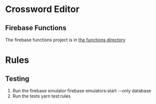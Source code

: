 # Crossword Editor

## Firebase Functions
The firebase functions project is in [the functions directory](./functions)

# Rules

## Testing
1. Run the firebase emulator
firebase emulators:start --only database
2. Run the tests
yarn test:rules
